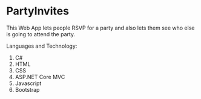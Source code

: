 # PartyInvites
This Web App lets people RSVP for a party and also lets them see who else is going to attend the party.

Languages and Technology:
1. C#
2. HTML
3. CSS
4. ASP.NET Core MVC
5. Javascript
6. Bootstrap
